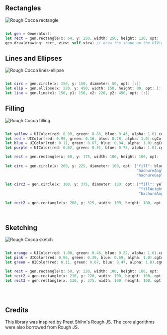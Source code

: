 ## Rectangles

![Rough Cocoa rectangle](https://firebasestorage.googleapis.com/v0/b/web-demo-2188e.appspot.com/o/IMG_3171.png?alt=media&token=39e47742-86c4-4c2c-960d-2ec524054df2)

```swift

let gen = Generator()
let rect = gen.rectangle(x: 64, y: 250, width: 250, height: 120, opt: [:]) // uses the default options
gen.draw(drawing: rect, view: self.view) // draw the shape on the UIViewController's main view                                                           
```

## Lines and Ellipses

![Rough Cocoa lines-ellipse](https://firebasestorage.googleapis.com/v0/b/web-demo-2188e.appspot.com/o/IMG_3165.png?alt=media&token=485f9f81-0601-4142-b6d0-7c809eac14da)

```swift

let circ = gen.circle(x: 150, y: 150, diameter: 50, opt: [:])
let elip = gen.ellipse(x: 220, y: 450, width: 150, height: 80, opt: [:])
let line = gen.line(x1: 150, y1: 150, x2: 220, y2: 450, opt: [:])   

```

## Filling

![Rough Cocoa filling](https://firebasestorage.googleapis.com/v0/b/web-demo-2188e.appspot.com/o/IMG_3164.png?alt=media&token=b255feb3-c6e2-4e63-a99d-24724a5db94b)

```swift

let yellow = UIColor(red: 0.99, green: 0.86, blue: 0.43, alpha: 1.0).cgColor
let red = UIColor(red: 0.99, green: 0.16, blue: 0.28, alpha: 1.0).cgColor
let blue = UIColor(red: 0.11, green: 0.67, blue: 0.84, alpha: 1.0).cgColor
let purple = UIColor(red: 0.62, green: 0.51, blue: 0.73, alpha: 1.0).cgColor

let rect = gen.rectangle(x: 60, y: 175, width: 100, height: 100, opt: ["fill": red,
                                                                       "hachureAngle": 45])
let circ = gen.circle(x: 260, y: 225, diameter: 100, opt: ["fill": blue,
                                                           "hachureAngle": 100,
                                                           "hachureGap": 10])
        
let circ2 = gen.circle(x: 100, y: 375, diameter: 100, opt: ["fill": yellow,
                                                            "fillWeight": 2.5,
                                                            "hachureAngle": 12])
        
let rect2 = gen.rectangle(x: 208, y: 325, width: 100, height: 100, opt: ["fillStyle": "solid",
                                                                         "fill": purple])
                                                                         
```

## Sketching

![Rough Cocoa sketch](https://firebasestorage.googleapis.com/v0/b/web-demo-2188e.appspot.com/o/IMG_3163.png?alt=media&token=99778141-a7e3-4ae2-a852-43ce72a92844)

```swift

let orange = UIColor(red: 1.00, green: 0.46, blue: 0.22, alpha: 1.0).cgColor
let pink = UIColor(red: 0.96, green: 0.39, blue: 0.69, alpha: 1.0).cgColor
let green = UIColor(red: 0.11, green: 0.67, blue: 0.47, alpha: 1.0).cgColor

let rect = gen.rectangle(x: 50, y: 220, width: 100, height: 100, opt: ["roughness": 0.5, "fill": orange])
let rect2 = gen.rectangle(x: 210, y: 220, width: 100, height: 100, opt: ["roughness": 3, "fill": pink])
let rect3 = gen.rectangle(x: 130, y: 375, width: 100, height: 100, opt: ["bowing": 6.5,
                                                                         "stroke": green,
                                                                         "strokeWidth": 3])
                                                                         
```

## Credits

This library was inspired by Preet Shihn's Rough JS.
The core algorithms were also borrowed from Rough JS.
